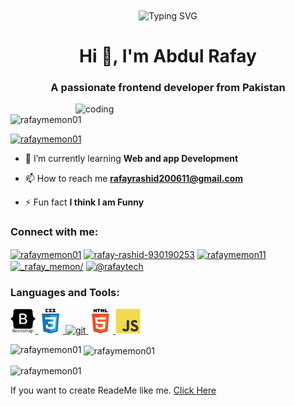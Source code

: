 <div align='center'><img align="center" src="https://readme-typing-svg.herokuapp.com?font=Fira+Code&weight=600&size=24&duration=3500&pause=500&color=151CF7&center=true&vCenter=true&width=435&lines=Rafay+Memon+;Front-end+Developer; Code+Lover" alt="Typing SVG" /></div>
<h1 align="center">Hi 👋, I'm Abdul Rafay</h1>
<h3 align="center">A passionate frontend developer from Pakistan</h3>
<img align="right" alt="coding" width="400" src="https://camo.githubusercontent.com/cae12fddd9d6982901d82580bdf321d81fb299141098ca1c2d4891870827bf17/68747470733a2f2f6d69726f2e6d656469756d2e636f6d2f6d61782f313336302f302a37513379765349765f7430696f4a2d5a2e676966"

<p align="left"> <img src="https://komarev.com/ghpvc/?username=rafaymemon01&label=Profile%20views&color=0e75b6&style=flat" alt="rafaymemon01" /> </p>

<p align="left"> <a href="https://twitter.com/rafaymemon01" target="blank"><img src="https://img.shields.io/twitter/follow/rafaymemon01?logo=twitter&style=for-the-badge" alt="rafaymemon01" /></a> </p>

- 🌱 I’m currently learning **Web and app Development**

- 📫 How to reach me **rafayrashid200611@gmail.com**

- ⚡ Fun fact **I think I am Funny**

<h3 align="left">Connect with me:</h3>
<p align="left">
<a href="https://twitter.com/rafaymemon01" target="blank"><img align="center" src="https://raw.githubusercontent.com/rahuldkjain/github-profile-readme-generator/master/src/images/icons/Social/twitter.svg" alt="rafaymemon01" height="30" width="40" /></a>
<a href="https://linkedin.com/in/rafay-rashid-930190253" target="blank"><img align="center" src="https://raw.githubusercontent.com/rahuldkjain/github-profile-readme-generator/master/src/images/icons/Social/linked-in-alt.svg" alt="rafay-rashid-930190253" height="30" width="40" /></a>
<a href="https://fb.com/rafaymemon11" target="blank"><img align="center" src="https://raw.githubusercontent.com/rahuldkjain/github-profile-readme-generator/master/src/images/icons/Social/facebook.svg" alt="rafaymemon11" height="30" width="40" /></a>
<a href="https://instagram.com/_rafay_memon/" target="blank"><img align="center" src="https://raw.githubusercontent.com/rahuldkjain/github-profile-readme-generator/master/src/images/icons/Social/instagram.svg" alt="_rafay_memon/" height="30" width="40" /></a>
<a href="https://www.youtube.com/@rafaytech" target="blank"><img align="center" src="https://raw.githubusercontent.com/rahuldkjain/github-profile-readme-generator/master/src/images/icons/Social/youtube.svg" alt="@rafaytech" height="30" width="40" /></a>
</p>

<h3 align="left">Languages and Tools:</h3>
<p align="left"> <a href="https://getbootstrap.com" target="_blank" rel="noreferrer"> <img src="https://raw.githubusercontent.com/devicons/devicon/master/icons/bootstrap/bootstrap-plain-wordmark.svg" alt="bootstrap" width="40" height="40"/> </a> <a href="https://www.w3schools.com/css/" target="_blank" rel="noreferrer"> <img src="https://raw.githubusercontent.com/devicons/devicon/master/icons/css3/css3-original-wordmark.svg" alt="css3" width="40" height="40"/> </a> <a href="https://git-scm.com/" target="_blank" rel="noreferrer"> <img src="https://www.vectorlogo.zone/logos/git-scm/git-scm-icon.svg" alt="git" width="40" height="40"/> </a> <a href="https://www.w3.org/html/" target="_blank" rel="noreferrer"> <img src="https://raw.githubusercontent.com/devicons/devicon/master/icons/html5/html5-original-wordmark.svg" alt="html5" width="40" height="40"/> </a> <a href="https://developer.mozilla.org/en-US/docs/Web/JavaScript" target="_blank" rel="noreferrer"> <img src="https://raw.githubusercontent.com/devicons/devicon/master/icons/javascript/javascript-original.svg" alt="javascript" width="40" height="40"/> </a> </p>

<p><img align="left" src="https://github-readme-stats.vercel.app/api/top-langs?username=rafaymemon01&show_icons=true&locale=en&layout=compact" alt="rafaymemon01" /></p>

<p>&nbsp;<img align="center" src="https://github-readme-stats.vercel.app/api?username=rafaymemon01&show_icons=true&locale=en" alt="rafaymemon01" /></p>

<p><img align="center" src="https://github-readme-streak-stats.herokuapp.com/?user=rafaymemon01&" alt="rafaymemon01" /></p>

<p> If you want to create ReadeMe like me. <a href="https://rahuldkjain.github.io/gh-profile-readme-generator/">Click Here</a></p>
